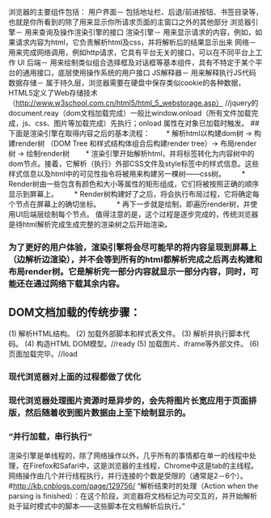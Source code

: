 浏览器的主要组件包括：
用户界面－ 包括地址栏、后退/前进按钮、书签目录等，也就是你所看到的除了用来显示你所请求页面的主窗口之外的其他部分
浏览器引擎－ 用来查询及操作渲染引擎的接口
渲染引擎－ 用来显示请求的内容，例如，如果请求内容为html，它负责解析html及css，并将解析后的结果显示出来
网络－ 用来完成网络调用，例如http请求，它具有平台无关的接口，可以在不同平台上工作
UI 后端－ 用来绘制类似组合选择框及对话框等基本组件，具有不特定于某个平台的通用接口，底层使用操作系统的用户接口
JS解释器－ 用来解释执行JS代码
数据存储－ 属于持久层，浏览器需要在硬盘中保存类似cookie的各种数据，HTML5定义了Web存储技术（http://www.w3school.com.cn/html5/html_5_webstorage.asp）
//jquery的document.reay（dom文档加载完成）一般比window.onload（所有文件加载完成，js、css、图片等加载完成）先执行；onload 属性在对象已加载时触发。
##下面是渲染引擎在取得内容之后的基本流程：
　　* 解析html以构建dom树 -> 构建render树 （DOM Tree 和样式结构体组合后构建render tree）-> 布局render树 -> 绘制render树
　　* 渲染引擎开始解析html，并将标签转化为内容树中的dom节点。接着，它解析（执行）外部CSS文件及style标签中的样式信息。这些样式信息以及html中的可见性指令将被用来构建另一棵树——css树。
　　* Render树由一些包含有颜色和大小等属性的矩形组成，它们将被按照正确的顺序显示到屏幕上。
　　* Render树构建好了之后，将会执行布局过程，它将确定每个节点在屏幕上的确切坐标。
　　* 再下一步就是绘制，即遍历render树，并使用UI后端层绘制每个节点。
值得注意的是，这个过程是逐步完成的，传统浏览器是待html解析完成生成完整的渲染树之后开始渲染。


### 为了更好的用户体验，渲染引擎将会尽可能早的将内容呈现到屏幕上（边解析边渲染），并不会等到所有的html都解析完成之后再去构建和布局render树。它是解析完一部分内容就显示一部分内容，同时，可能还在通过网络下载其余内容。
## DOM文档加载的传统步骤：
(1) 解析HTML结构。
(2) 加载外部脚本和样式表文件。
(3) 解析并执行脚本代码。
(4) 构造HTML DOM模型。//ready
(5) 加载图片、iframe等外部文件。
(6) 页面加载完毕。//load
### 现代浏览器对上面的过程都做了优化
### 现代浏览器处理图片资源时是异步的，会先将图片长宽应用于页面排版，然后随着收到图片数据由上至下绘制显示的。
### “并行加载，串行执行“
渲染引擎是单线程的，除了网络操作以外，几乎所有的事情都在单一的线程中处理，在Firefox和Safari中，这是浏览器的主线程，Chrome中这是tab的主线程。
网络操作由几个并行线程执行，并行连接的个数是受限的（通常是2－6个）。
#http://kb.cnblogs.com/page/129756/
“解析结束时的处理（Action when the parsing is finished）：在这个阶段，浏览器将文档标记为可交互的，并开始解析处于延时模式中的脚本——这些脚本在文档解析后执行。”
